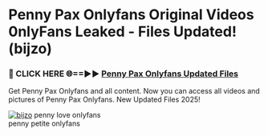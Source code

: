 # Penny Pax Onlyfans Original Videos 0nlyFans Leaked - Files Updated! (bijzo)

<h3>🔴 CLICK HERE 🌐==►► <a href="https://tinyurl.com/2jnfzry5" rel="nofollow">Penny Pax Onlyfans Updated Files</a></h3>

Get Penny Pax Onlyfans and all content. Now you can access all videos and pictures of Penny Pax Onlyfans. New Updated Files 2025!

[![bijzo](https://i.imgur.com/GyGTBgg.gif)](https://tinyurl.com/2jnfzry5)
penny love onlyfans<br>
penny petite onlyfans